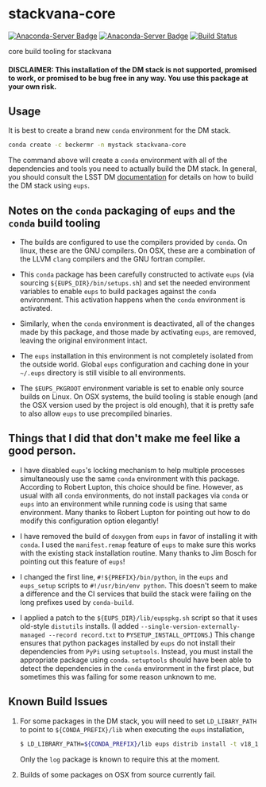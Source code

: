 # stackvana-core
[![Anaconda-Server Badge](https://anaconda.org/beckermr/stackvana-core/badges/version.svg)](https://anaconda.org/beckermr/stackvana-core) [![Anaconda-Server Badge](https://anaconda.org/beckermr/stackvana-core/badges/downloads.svg)](https://anaconda.org/beckermr/stackvana-core) [![Build Status](https://dev.azure.com/beckermr/beckermr%20conda%20channel/_apis/build/status/beckermr.stackvana-core?branchName=master)](https://dev.azure.com/beckermr/beckermr%20conda%20channel/_build/latest?definitionId=7&branchName=master)

core build tooling for stackvana

#### DISCLAIMER: This installation of the DM stack is not supported, promised to work, or promised to be bug free in any way. You use this package at your own risk.


## Usage

It is best to create a brand new `conda` environment for the DM stack.

```bash
conda create -c beckermr -n mystack stackvana-core
```

The command above will create a `conda` environment with all of the dependencies
and tools you need to actually build the DM stack. In general, you should consult
the LSST DM
[documentation](https://pipelines.lsst.io/v/v18_1_0/install/newinstall.html#install-science-pipelines-packages)
for details on how to build the DM stack using ``eups``.


## Notes on the `conda` packaging of `eups` and the `conda` build tooling

- The builds are configured to use the compilers provided by `conda`. On linux,
  these are the GNU compilers. On OSX, these are a combination of the LLVM `clang`
  compilers and the GNU fortran compiler.

- This `conda` package has been carefully constructed to activate `eups` (via
  sourcing `${EUPS_DIR}/bin/setups.sh`) and set the needed environment variables
  to enable `eups` to build packages against the `conda` environment. This activation
  happens when the `conda` environment is activated.

- Similarly, when the `conda` environment is deactivated, all of the changes made by
  this package, and those made by activating `eups`, are removed, leaving the original
  environment intact.

- The `eups` installation in this environment is not completely isolated from
  the outside world. Global `eups` configuration and caching done in your `~/.eups`
  directory is still visible to all environments.

- The `$EUPS_PKGROOT` environment variable is set to enable only source builds on
  Linux. On OSX systems, the build tooling is stable enough (and the OSX version used
  by the project is old enough), that it is pretty safe to also allow `eups` to use
  precompiled binaries.


## Things that I did that don't make me feel like a good person.

- I have disabled `eups`'s locking mechanism to help multiple processes simultaneously
  use the same `conda` environment with this package. According to Robert Lupton, this choice should
  be fine. However, as usual with all `conda` environments, do not install packages via
  `conda` or `eups` into an environment while running code is using that same environment.
  Many thanks to Robert Lupton for pointing out how to do modify this configuration option
  elegantly!

- I have removed the build of `doxygen` from `eups` in favor of installing it with
  `conda`. I used the `manifest.remap` feature of `eups` to make sure this works with
  the existing stack installation routine. Many thanks to Jim Bosch for pointing out
  this feature of `eups`!

- I changed the first line, `#!${PREFIX}/bin/python`, in the `eups` and `eups_setup`
  scripts to `#!/usr/bin/env python`. This doesn't seem to make a difference and
  the CI services that build the stack were failing on the long prefixes used by
  `conda-build`.

- I applied a patch to the `${EUPS_DIR}/lib/eupspkg.sh` script so that it uses
  old-style `distutils` installs. (I added `--single-version-externally-managed --record record.txt`
  to `PYSETUP_INSTALL_OPTIONS`.) This change ensures that python packages installed by
  `eups` do not install their dependencies from `PyPi` using `setuptools`. Instead,
  you must install the appropriate package using `conda`. `setuptools` should have been
  able to detect the dependencies in the `conda` environment in the first place, but sometimes
  this was failing for some reason unknown to me.


## Known Build Issues

1. For some packages in the DM stack, you will need to set `LD_LIBARY_PATH` to
   point to `${CONDA_PREFIX}/lib` when executing the `eups` installation,

   ```bash
   $ LD_LIBRARY_PATH=${CONDA_PREFIX}/lib eups distrib install -t v18_1_0 log
   ```

   Only the `log` package is known to require this at the moment.

2. Builds of some packages on OSX from source currently fail.
